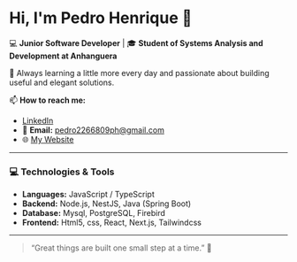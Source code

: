 # Hi, I'm Pedro Henrique 👋  

💻 **Junior Software Developer** | 🎓 **Student of Systems Analysis and Development at Anhanguera**  

🔭 Always learning a little more every day and passionate about building useful and elegant solutions.  

📫 **How to reach me:**  
- [LinkedIn](https://www.linkedin.com/in/pedro-henrique-b748a7261/)  
- 📧 **Email:** pedro2266809ph@gmail.com  
- 🌐 [My Website](https://my-cv-ten-pearl.vercel.app/)  

---

### 💻 Technologies & Tools  
- **Languages:** JavaScript / TypeScript  
- **Backend:** Node.js, NestJS, Java (Spring Boot)
- **Database:** Mysql, PostgreSQL, Firebird
- **Frontend:** Html5, css, React, Next.js, Tailwindcss  

---
> “Great things are built one small step at a time.” 🚀

